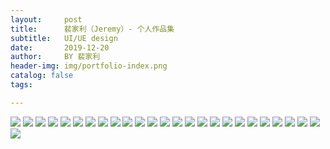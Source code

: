 ```yaml
---
layout:     post
title:      裴家利（Jeremy）- 个人作品集
subtitle:   UI/UE design
date:       2019-12-20
author:     BY 裴家利
header-img: img/portfolio-index.png
catalog: false
tags:

---
```

![](http://q34arlmd3.bkt.clouddn.com/portfolio-index.png)
![](http://q34arlmd3.bkt.clouddn.com/2.jpg)
![](http://q34arlmd3.bkt.clouddn.com/3.jpg)
![](http://q34arlmd3.bkt.clouddn.com/4.jpg)
![](http://q34arlmd3.bkt.clouddn.com/5.jpg)
![](http://q34arlmd3.bkt.clouddn.com/6.jpg)
![](http://q34arlmd3.bkt.clouddn.com/7.jpg)
![](http://q34arlmd3.bkt.clouddn.com/8.jpg)
![](http://q34arlmd3.bkt.clouddn.com/9.jpg)
![](http://q34arlmd3.bkt.clouddn.com/10.jpg)
![](http://q34arlmd3.bkt.clouddn.com/11.jpg)
![](http://q34arlmd3.bkt.clouddn.com/12.jpg)
![](http://q34arlmd3.bkt.clouddn.com/13.jpg)
![](http://q34arlmd3.bkt.clouddn.com/14.jpg)
![](http://q34arlmd3.bkt.clouddn.com/15.jpg)
![](http://q34arlmd3.bkt.clouddn.com/16.jpg)
![](http://q34arlmd3.bkt.clouddn.com/17.jpg)
![](http://q34arlmd3.bkt.clouddn.com/18.jpg)
![](http://q34arlmd3.bkt.clouddn.com/19.jpg)
![](http://q34arlmd3.bkt.clouddn.com/20.jpg)
![](http://q34arlmd3.bkt.clouddn.com/21.jpg)
![](http://q34arlmd3.bkt.clouddn.com/22.jpg)
![](http://q34arlmd3.bkt.clouddn.com/23.jpg)
![](http://q34arlmd3.bkt.clouddn.com/24.jpg)
![](http://q34arlmd3.bkt.clouddn.com/25.jpg)
![](http://q34arlmd3.bkt.clouddn.com/26.jpg)
